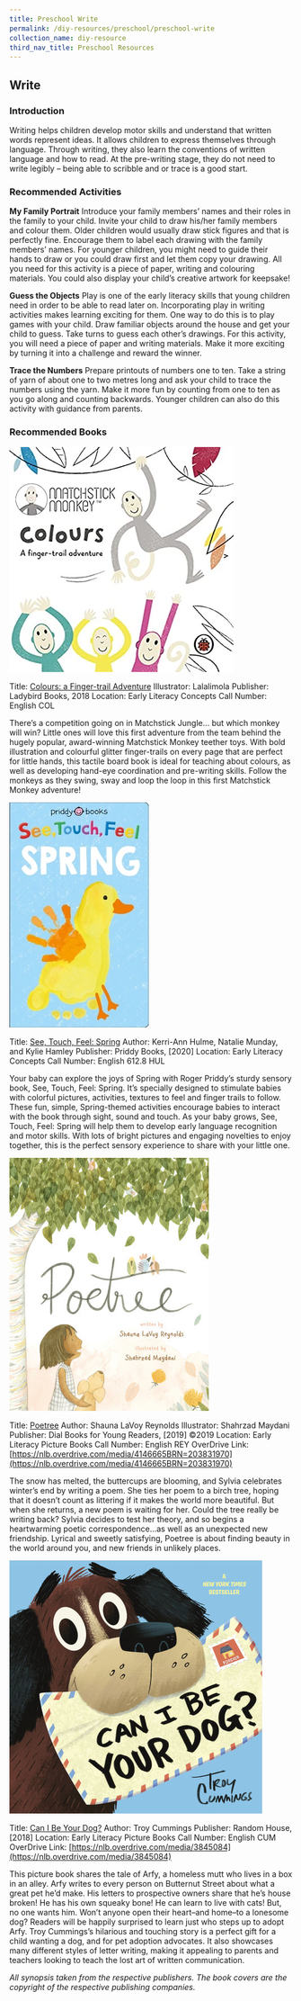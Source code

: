 ```yaml
---
title: Preschool Write
permalink: /diy-resources/preschool/preschool-write
collection_name: diy-resource
third_nav_title: Preschool Resources
---
```


## **Write**

### **Introduction**

Writing helps children develop motor skills and understand that written words represent ideas. It allows children to express themselves through language. Through writing, they also learn the conventions of written language and how to read. At the pre-writing stage, they do not need to write legibly – being able to scribble and or trace is a good start.

### **Recommended Activities**

**My Family Portrait**
Introduce your family members’ names and their roles in the family to your child. Invite your child to draw his/her family members and colour them. Older children would usually draw stick figures and that is perfectly fine. Encourage them to label each drawing with the family members’ names. For younger children, you might need to guide their hands to draw or you could draw first and let them copy your drawing. All you need for this activity is a piece of paper, writing and colouring materials. You could also display your child’s creative artwork for keepsake!

**Guess the Objects**
Play is one of the early literacy skills that young children need in order to be able to read later on. Incorporating play in writing activities makes learning exciting for them. One way to do this is to play games with your child. Draw familiar objects around the house and get your child to guess. Take turns to guess each other’s drawings. For this activity, you will need a piece of paper and writing materials. Make it more exciting by turning it into a challenge and reward the winner.

**Trace the Numbers**
Prepare printouts of numbers one to ten. Take a string of yarn of about one to two metres long and ask your child to trace the numbers using the yarn. Make it more fun by counting from one to ten as you go along and counting backwards. Younger children can also do this activity with guidance from parents.

### **Recommended Books**

![Fingertrail adventure image](/images/diyresources/preschool/a-finger-trail-adventure.jpg)

Title: [Colours: a Finger-trail Adventure](https://catalogue.nlb.gov.sg/cgi-bin/spydus.exe/ENQ/WPAC/BIBENQ?SETLVL=1&BRN=203770791)
Illustrator: Lalalimola
Publisher: Ladybird Books, 2018
Location: Early Literacy Concepts
Call Number: English COL

There’s a competition going on in Matchstick Jungle… but which monkey will win? Little ones will love this first adventure from the team behind the hugely popular, award-winning Matchstick Monkey teether toys. With bold illustration and colourful glitter finger-trails on every page that are perfect for little hands, this tactile board book is ideal for teaching about colours, as well as developing hand-eye coordination and pre-writing skills. Follow the monkeys as they swing, sway and loop the loop in this first Matchstick Monkey adventure!

![See touch feel spring image](/images/diyresources/preschool/see-touch-feel-spring.jpg)

Title: [See, Touch, Feel: Spring](https://catalogue.nlb.gov.sg/cgi-bin/spydus.exe/ENQ/WPAC/BIBENQ?SETLVL=1&BRN=204094431)
Author: Kerri-Ann Hulme, Natalie Munday, and Kylie Hamley
Publisher: Priddy Books, \[2020\]
Location: Early Literacy Concepts
Call Number: English 612.8 HUL

Your baby can explore the joys of Spring with Roger Priddy’s sturdy sensory book, See, Touch, Feel: Spring. It’s specially designed to stimulate babies with colorful pictures, activities, textures to feel and finger trails to follow. These fun, simple, Spring-themed activities encourage babies to interact with the book through sight, sound and touch. As your baby grows, See, Touch, Feel: Spring will help them to develop early language recognition and motor skills. With lots of bright pictures and engaging novelties to enjoy together, this is the perfect sensory experience to share with your little one.

![Poetree image](/images/diyresources/preschool/poetree.jpg)

Title: [Poetree](https://catalogue.nlb.gov.sg/cgi-bin/spydus.exe/ENQ/WPAC/BIBENQ?SETLVL=1&BRN=203831970)
Author: Shauna LaVoy Reynolds
Illustrator: Shahrzad Maydani
Publisher: Dial Books for Young Readers, \[2019\] ©2019
Location: Early Literacy Picture Books
Call Number: English REY
OverDrive Link: [https://nlb.overdrive.com/media/4146665BRN=203831970](https://nlb.overdrive.com/media/4146665BRN=203831970)

The snow has melted, the buttercups are blooming, and Sylvia celebrates winter’s end by writing a poem. She ties her poem to a birch tree, hoping that it doesn’t count as littering if it makes the world more beautiful. But when she returns, a new poem is waiting for her. Could the tree really be writing back? Sylvia decides to test her theory, and so begins a heartwarming poetic correspondence…as well as an unexpected new friendship. Lyrical and sweetly satisfying, Poetree is about finding beauty in the world around you, and new friends in unlikely places.

![Can i be your dog image](/images/diyresources/preschool/can-i-be-your-dog.jpg)

Title: [Can I Be Your Dog?](https://catalogue.nlb.gov.sg/cgi-bin/spydus.exe/ENQ/WPAC/BIBENQ?SETLVL=1&BRN=203114898)
Author: Troy Cummings
Publisher: Random House, \[2018\]
Location: Early Literacy Picture Books
Call Number: English CUM
OverDrive Link: [https://nlb.overdrive.com/media/3845084](https://nlb.overdrive.com/media/3845084)

This picture book shares the tale of Arfy, a homeless mutt who lives in a box in an alley. Arfy writes to every person on Butternut Street about what a great pet he’d make. His letters to prospective owners share that he’s house broken! He has his own squeaky bone! He can learn to live with cats! But, no one wants him. Won’t anyone open their heart–and home–to a lonesome dog? Readers will be happily surprised to learn just who steps up to adopt Arfy. Troy Cummings’s hilarious and touching story is a perfect gift for a child wanting a dog, and for pet adoption advocates. It also showcases many different styles of letter writing, making it appealing to parents and teachers looking to teach the lost art of written communication.


_All synopsis taken from the respective publishers. The book covers are the copyright of the respective publishing companies._